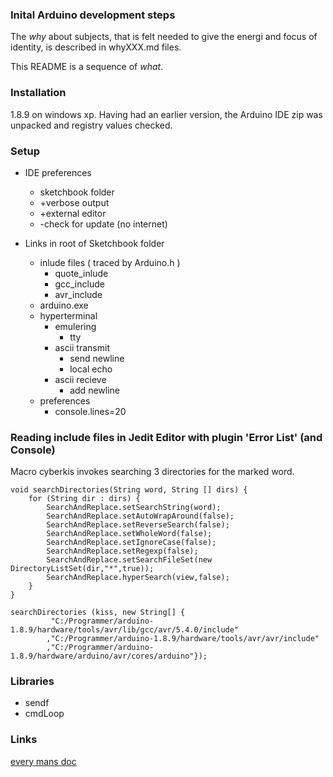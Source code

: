 ### Inital Arduino development steps
The _why_ about subjects, that is felt needed to give the energi and focus of identity, is described in whyXXX.md files. 

This README is a sequence of _what_.


### Installation

1.8.9 on windows xp. Having had an earlier version, the Arduino IDE zip was unpacked and registry values checked.

### Setup
- IDE preferences
    - sketchbook folder
    - +verbose output
    - +external editor
    - -check for update (no  internet)
    
- Links in root of Sketchbook folder
    - inlude files ( traced by Arduino.h )
        - quote_inlude
        - gcc_include
        - avr_include
    - arduino.exe
    - hyperterminal
        - emulering
            - tty
        - ascii transmit
            - send newline
            - local echo
        - ascii recieve
            - add newline
    - preferences
        - console.lines=20


### Reading include files in Jedit Editor with plugin 'Error List' (and Console)

Macro cyberkis invokes searching 3 directories for the marked word.

    void searchDirectories(String word, String [] dirs) {
        for (String dir : dirs) {				
            SearchAndReplace.setSearchString(word);
            SearchAndReplace.setAutoWrapAround(false);
            SearchAndReplace.setReverseSearch(false);
            SearchAndReplace.setWholeWord(false);
            SearchAndReplace.setIgnoreCase(false);
            SearchAndReplace.setRegexp(false);
            SearchAndReplace.setSearchFileSet(new DirectoryListSet(dir,"*",true));
            SearchAndReplace.hyperSearch(view,false);
        }
	}

    searchDirectories (kiss, new String[] { 
             "C:/Programmer/arduino-1.8.9/hardware/tools/avr/lib/gcc/avr/5.4.0/include"
            ,"C:/Programmer/arduino-1.8.9/hardware/tools/avr/avr/include"
            ,"C:/Programmer/arduino-1.8.9/hardware/arduino/avr/cores/arduino"});



### Libraries

- sendf
- cmdLoop


### Links

[every mans doc](https://www.arduino.cc/reference/en/)